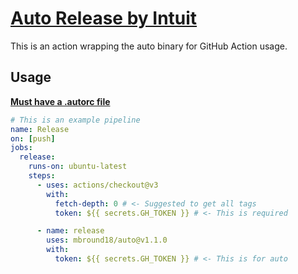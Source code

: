 # [Auto Release by Intuit](https://intuit.github.io/auto/docs)

This is an action wrapping the auto binary for GitHub Action usage.

## Usage

[**Must have a .autorc file**](https://intuit.github.io/auto/docs/configuration/autorc)

```yaml
# This is an example pipeline
name: Release
on: [push]
jobs:
  release:
    runs-on: ubuntu-latest
    steps:
      - uses: actions/checkout@v3
        with:
          fetch-depth: 0 # <- Suggested to get all tags
          token: ${{ secrets.GH_TOKEN }} # <- This is required

      - name: release
        uses: mbround18/auto@v1.1.0
        with:
          token: ${{ secrets.GH_TOKEN }} # <- This is for auto
```
